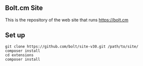 Bolt.cm Site
------------

This is the repository of the web site that runs https://bolt.cm

## Set up

```
git clone https://github.com/bolt/site-v30.git /path/to/site/
composer install
cd extensions
composer install
```

